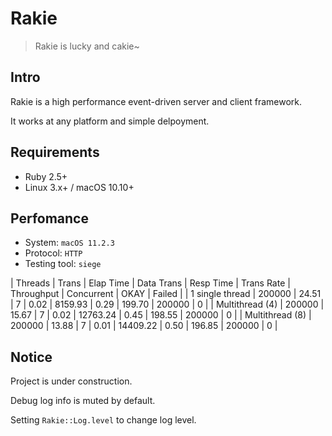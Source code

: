 # Rakie

> Rakie is lucky and cakie~

## Intro

Rakie is a high performance event-driven server and client framework.

It works at any platform and simple delpoyment.

## Requirements

* Ruby 2.5+
* Linux 3.x+ / macOS 10.10+

## Perfomance

* System: `macOS 11.2.3`
* Protocol: `HTTP`
* Testing tool: `siege`

| Threads | Trans | Elap Time | Data Trans | Resp Time | Trans Rate | Throughput | Concurrent | OKAY | Failed |
| 1 single thread | 200000 | 24.51 | 7 | 0.02 | 8159.93 | 0.29 | 199.70 | 200000 | 0 |
| Multithread (4) | 200000 | 15.67 | 7 | 0.02 | 12763.24 | 0.45 | 198.55 | 200000 | 0 |
| Multithread (8) | 200000 | 13.88 | 7 | 0.01 | 14409.22 | 0.50 | 196.85 | 200000 | 0 |

## Notice

Project is under construction.

Debug log info is muted by default.

Setting `Rakie::Log.level` to change log level.
